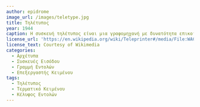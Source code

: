 ```yaml
---
author: epidrome
image_url: /images/teletype.jpg
title: Τηλέτυπος 
year: 1944 
caption: Η συσκευή τηλέτυπος είναι μια γραφομηχανή με δυνατότητα επικοινωνίας που είχε χρησιμοποιηθεί ευρέως στον τηλέγραφο για την αποστολή μηνυμάτων, οπότε η μεγάλη διαθεσιμότητα και η ωριμότητα του τηλέτυπου οδήγησε στην επιλογή του ως εύχρηστο τερματικό χρήστη για τους πρώτους μεγάλους υπολογιστές καθώς και για τους μίνιϋπολογιστές. Αν και αυτές οι συσκευές δεν χρησιμοποιούνται πλέον, μας έχουν αφήσει την συντομογραφία ΤΤΥ, η οποία εμφανίζεται στα τερματικά κειμένου στο λειτουργικό σύστημα UNIX.
license_url: 'https://en.wikipedia.org/wiki/Teleprinter#/media/File:WACsOperateTeletype.jpg' 
license_text: Courtesy of Wikimedia 
categories:
  - Αρχέτυπα 
  - Συσκευές Εισόδου
  - Γραμμή Εντολών
  - Επεξεργαστής Κειμένου
tags:
  - Τηλέτυπος 
  - Τερματικό Κειμένου 
  - Κέλυφος Εντολών 
---
```

